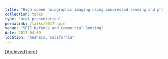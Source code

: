 ```yaml
---
title: "High-speed holographic imaging using compressed sensing and phase retrieval"
collection: talks
type: "oral presentation"
permalink: /talks/2017-spie
venue: "SPIE Defence and Commercial Sensing"
date: 2017-04-09
location: "Anaheim, California"
---
```

[[Archived here]](https://www.spiedigitallibrary.org/conference-proceedings-of-spie/10222/1/High-speed-holographic-imaging-using-compressed-sensing-and-phase-retrieval/10.1117/12.2262737.short?SSO=1)
